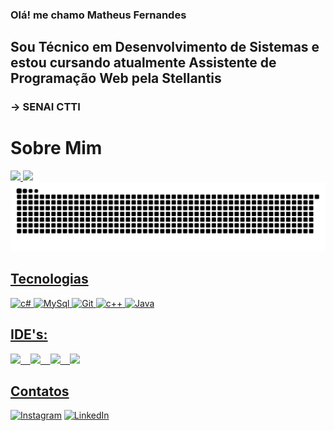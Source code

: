 ### Olá! me chamo Matheus Fernandes

## Sou Técnico em Desenvolvimento de Sistemas e<br> estou cursando atualmente Assistente de Programação Web pela Stellantis
### -> SENAI CTTI

# Sobre Mim
<div>
  <a href="https://github.com/Ferning7">
    <img height="180em" src="https://github-readme-stats.vercel.app/api?username=Ferning7&show_icons=true&theme=dark&include_all_commits=true&count_private=true"/>
    <img height="180em" src="https://github-readme-stats.vercel.app/api/top-langs/?username=Ferning7&layout=compact&langs_count=168&theme=dark"/>
</div>

<picture>
  <source media="(prefers-color-scheme: dark)" srcset="https://raw.githubusercontent.com/Ferning7/Ferning7/output/github-contribution-grid-snake-dark.svg">
  <source media="(prefers-color-scheme: light)" srcset="https://raw.githubusercontent.com/Ferning7/Ferning7/output/github-contribution-grid-snake.svg">
  <img alt="github contribution grid snake animation" src="https://raw.githubusercontent.com/Ferning7/Ferning7/output/github-contribution-grid-snake.svg">
</picture>


## Tecnologias 
![c#](https://img.shields.io/badge/C%23-A020F0?style=for-the-badge&logo=c-sharp&logoColor=purple)
![MySql](https://img.shields.io/badge/MySQL-00758F?style=for-the-badge&logo=mysql&logoColor=yellow)
![Git](https://img.shields.io/badge/GIT-E44C30?style=for-the-badge&logo=git&logoColor=white)
![c++](https://img.shields.io/badge/C%2B%2B-00599C?style=for-the-badge&logo=c%2B%2B&logoColor=white)
![Java](https://img.shields.io/badge/Java-ED8B00?style=for-the-badge&logo=openjdk&logoColor=white)


## IDE's:
<div>
<img src="https://cdn.jsdelivr.net/gh/devicons/devicon@latest/icons/visualstudio/visualstudio-original.svg" width=30em />&nbsp;&nbsp;&nbsp;
<img src="https://cdn.jsdelivr.net/gh/devicons/devicon@latest/icons/vscode/vscode-original.svg" width=30em />&nbsp;&nbsp;&nbsp;
<img src="https://cdn.jsdelivr.net/gh/devicons/devicon@latest/icons/intellij/intellij-original.svg" width=30em />&nbsp;&nbsp;&nbsp;
<img src="https://cdn.jsdelivr.net/gh/devicons/devicon@latest/icons/rider/rider-original.svg" width=30em />
</div>

## Contatos
[![Instagram](https://img.shields.io/badge/Instagram-%23E4405F.svg?style=for-the-badge&logo=instagram&logoColor=white)](https://www.instagram.com/mattheus_fern/)
[![LinkedIn](https://img.shields.io/badge/LinkedIn-%230A66C2.svg?style=for-the-badge&logo=linkedin&logoColor=white)](https://www.linkedin.com/in/matheus-fernandes-dotcs/)










